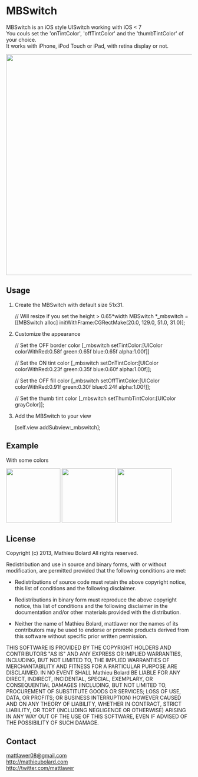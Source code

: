 MBSwitch
========

MBSwitch is an iOS style UISwitch working with iOS < 7<br />
You couls set the 'onTintColor', 'offTintColor' and the 'thumbTintColor' of your choice.<br />
It works with iPhone, iPod Touch or iPad, with retina display or not.<br />

<img width=600 src="https://raw.github.com/mattlawer/MBSwitch/master/README/anim.gif"/>


Usage
-----

1) Create the MBSwitch with default size 51x31.

	// Will resize if you set the height > 0.65*width
	MBSwitch *_mbswitch = [[MBSwitch alloc] initWithFrame:CGRectMake(20.0, 129.0, 51.0, 31.0)];
    

2) Customize the appearance
	
	// Set the OFF border color
	[_mbswitch setTintColor:[UIColor colorWithRed:0.58f green:0.65f blue:0.65f alpha:1.00f]]
	
	// Set the ON tint color
    [_mbswitch setOnTintColor:[UIColor colorWithRed:0.23f green:0.35f blue:0.60f alpha:1.00f]];
    
    // Set the OFF fill color
    [_mbswitch setOffTintColor:[UIColor colorWithRed:0.91f green:0.30f blue:0.24f alpha:1.00f]];
    
    // Set the thumb tint color
    [_mbswitch setThumbTintColor:[UIColor grayColor]];

3) Add the MBSwitch to your view 
	
	[self.view addSubview:_mbswitch];
    
    
Example
-------

With some colors

<img width=147 src="https://raw.github.com/mattlawer/MBSwitch/master/README/example.gif"/>
<img width=147 src="https://raw.github.com/mattlawer/MBSwitch/master/README/tint_example.gif"/>
<img width=147 src="https://raw.github.com/mattlawer/MBSwitch/master/README/tint_example2.gif"/>

    
License
-------

Copyright (c) 2013, Mathieu Bolard
All rights reserved.

Redistribution and use in source and binary forms, with or without modification, are permitted provided that the following conditions are met:
 
* Redistributions of source code must retain the above copyright notice, this list of conditions and the following disclaimer.
 
* Redistributions in binary form must reproduce the above copyright notice, this list of conditions and the following disclaimer in the documentation and/or other materials provided with the distribution.

* Neither the name of Mathieu Bolard, mattlawer nor the names of its contributors may be used to endorse or promote products derived from this software without specific prior written permission.

THIS SOFTWARE IS PROVIDED BY THE COPYRIGHT HOLDERS AND CONTRIBUTORS "AS IS" AND ANY EXPRESS OR IMPLIED WARRANTIES, INCLUDING, BUT NOT LIMITED TO, THE IMPLIED WARRANTIES OF MERCHANTABILITY AND FITNESS FOR A PARTICULAR PURPOSE ARE DISCLAIMED. IN NO EVENT SHALL Mathieu Bolard BE LIABLE FOR ANY DIRECT, INDIRECT, INCIDENTAL, SPECIAL, EXEMPLARY, OR CONSEQUENTIAL DAMAGES (INCLUDING, BUT NOT LIMITED TO, PROCUREMENT OF SUBSTITUTE GOODS OR SERVICES; LOSS OF USE, DATA, OR PROFITS; OR BUSINESS INTERRUPTION) HOWEVER CAUSED AND ON ANY THEORY OF LIABILITY, WHETHER IN CONTRACT, STRICT LIABILITY, OR TORT (INCLUDING NEGLIGENCE OR OTHERWISE) ARISING IN ANY WAY OUT OF THE USE OF THIS SOFTWARE, EVEN IF ADVISED OF THE POSSIBILITY OF SUCH DAMAGE.

Contact
-------

mattlawer08@gmail.com<br />
http://mathieubolard.com<br />
http://twitter.com/mattlawer

